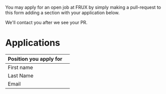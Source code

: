 You may apply for an open job at FRUX by simply making a pull-request to this form adding a section with your application below.

We'll contact you after we see your PR.

# Applications

| Position you apply for |      |
| ---------------------- | ---- |
| First name             |      |
| Last Name              |      |
| Email                  |      |

